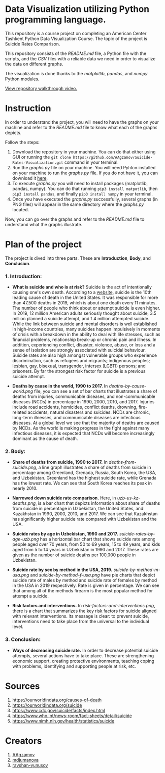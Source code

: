 # Data Visualization utilizing Python programming language.

This repository is a course project on completing an American Center Tashkent Python Data Visualization Course.
The topic of the project is Suicide Rates Comparison.

This repository consists of the *README.md* file, a Python file with the scripts, and the *CSV* files with a reliable data we need in order to visualize the data on different graphs.

The visualization is done thanks to the *matplotlib*, *pandas*, and *numpy* Python modules.

[View repository walkthrough video.](https://youtu.be/a67qgemaZkE)

# Instruction

In order to understand the project, you will need to have the graphs on your machine and refer to the *README.md* file to know what each of the graphs depicts.

Follow the steps:
1. Download the repository in your machine. You can do that either using GUI or running the ```git clone https://github.com/AAgzamov/Suicide-Rates-Visualization.git``` command in your terminal.
2. Run the *graphs.py* file on your machine.
You will need Pyhton installed on your machine to run the *graphs.py* file. If you do not have it, you can download it [here](https://www.python.org/).
3. To execute *graphs.py* you will need to install packages (matplotlib, pandas, numpy). You can do that running ```pip3 install matpotlib```, then ```pip3 install pandas```, and finally ```pip3 install numpy``` in your terminal.
4. Once you have executed the *graphs.py* successfully, several graphs (in PNG files) will appear in the same directory where the *graphs.py* located.

Now, you can go over the graphs and refer to the *README.md* file to understand what the graphs illustrate.

# Plan of the project

The project is dived into three parts. These are **Introduction**, **Body**, and **Conclusion**.

### 1. Introduction:
   - **What is suicide and who is at risk?**
    Suicide is the act of intentionally causing one's own death.
    According to a [website](https://www.cdc.gov/suicide/facts/index.html), suicide is the 10th leading cause of death in the United States. It was responsible for more than 47,500 deaths in 2019, which is about one death every 11 minutes. The number of people who think about or attempt suicide is even higher. In 2019, 12 million American adults seriously thought about suicide, 3.5 million planned a suicide attempt, and 1.4 million attempted suicide.
      While the link between suicide and mental disorders is well established in high-income countries, many suicides happen impulsively in moments of crisis with a breakdown in the ability to deal with life stresses, such as financial problems, relationship break-up or chronic pain and illness.
In addition, experiencing conflict, disaster, violence, abuse, or loss and a sense of isolation are strongly associated with suicidal behaviour. Suicide rates are also high amongst vulnerable groups who experience discrimination, such as refugees and migrants; indigenous peoples; lesbian, gay, bisexual, transgender, intersex (LGBTI) persons; and prisoners. By far the strongest risk factor for suicide is a previous suicide attempt.
   
   - **Deaths by cause in the world, 1990 to 2017.**
    In *deaths-by-cause-world.png* file, you can see a set of bar charts that illustrates a share of deaths from injuries, communicable diseases, and non-communicable diseases (NCDs) in percentage in 1990, 2000, 2010, and 2017. Injuries include road accidents, homicides, conflict deaths, drowning, fire-related accidents, natural disasters and suicides. NCDs are chronic, long-term illnesses, and communicable diseases are infectious diseases.
At a global level we see that the majority of deaths are caused by NCDs. As the world is making progress in the fight against many infectious diseases, it is expected that NCDs will become increasingly dominant as the cause of death.

### 2. Body:
   - **Share of deaths from suicide, 1990 to 2017.**
    In *deaths-from-suicide.png*, a line graph illustrates a share of deaths from suicide in percentage among Greenland, Grenada, Russia, South Korea, the USA, and Uzbekistan. Greenland has the highest suicide rate, while Grenada has the lowest rate. We can see that South Korea reaches its peak in nearly 2010.
   
   - **Narrowed down suicide rate comparison.**
    Here, in *uzb-us-kz-deaths.png*, is a bar chart that depicts information about share of deaths from suicide in percentage in Uzbekistan, the United States, and Kazakhstan in 1990, 2000, 2010, and 2017. We can see that Kazakhstan has significantly higher suicide rate compared with Uzbekistan and the USA.
   
   - **Suicide rates by age in Uzbekistan, 1990 and 2017.**
    *suicide-rates-by-age-uzb.png* has a horizontal bar chart that shows suicide rate among people aged over 70 years, from 50 to 69 years, 15 to 49 years, and kids aged from 5 to 14 years in Uzbekistan in 1990 and 2017. These rates are given as the number of suicide deaths per 100,000 people in Uzbekistan. 
    
   - **Suicide rate by sex by method in the USA, 2019.**
    *suicide-by-method-m-usa.png* and *suicide-by-method-f-usa.png* have pie charts that depict suicide rate of males by method and suicide rate of females by method in the USA in 2019 respectively. Rate is given in percentage. We can see that among all of the methods firearm is the most popular method for attempt a suicide. 
    
   - **Risk factors and interventions.**
    In *risk-factors-and-interventions.png*, there is a chart that summarizes the key risk factors for suicide aligned with relevant interventions. Its message is clear: to prevent suicide, interventions need to take place from the universal to the individual level.
    
### 3. Conclusion:
   - **Ways of decreasing suicide rate.**
    In order to decrease potential suicide attempts, several actions have to take place. These are strengthening economic support, creating protective environments, teaching coping with problems, identifying and supporting people at risk, etc.

# Sources

1. https://ourworldindata.org/causes-of-death
2. https://ourworldindata.org/suicide
3. https://www.cdc.gov/suicide/facts/index.html
4. https://www.who.int/news-room/fact-sheets/detail/suicide
5. https://www.nimh.nih.gov/health/statistics/suicide

# Creators

1. [AAgzamov](https://github.com/AAgzamov)
2. [mdjumanova](https://github.com/mdjumanova)
3. [ravshan-yunusov](https://github.com/ravshan-yunusov)
